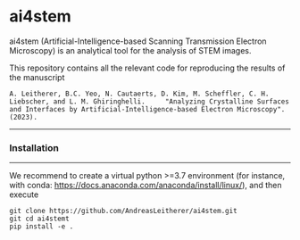 # ai4stem
ai4stem (Artificial-Intelligence-based Scanning Transmission Electron Microscopy) is an analytical tool  for the analysis of STEM images. 

This repository contains all the relevant code for reproducing the results of the manuscript

    A. Leitherer, B.C. Yeo, N. Cautaerts, D. Kim, M. Scheffler, C. H. Liebscher, and L. M. Ghiringhelli.     "Analyzing Crystalline Surfaces and Interfaces by Artificial-Intelligence-based Electron Microscopy".    (2023).

------------------
### Installation
------------------

We recommend to create a virtual python >=3.7 environment 
(for instance, with conda: https://docs.anaconda.com/anaconda/install/linux/), and then execute

    git clone https://github.com/AndreasLeitherer/ai4stem.git
    git cd ai4stemt
    pip install -e .
